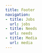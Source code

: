 ```yaml
---
title: Footer
navigation:
- title: Jobs
  url: jobs
- title: Needs
  url: needs
- title: Media
  url: media
---
```


